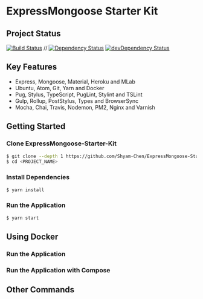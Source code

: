 # ExpressMongoose Starter Kit

## Project Status
[![Build Status](https://travis-ci.org/Shyam-Chen/ExpressMongoose-Starter-Kit.svg?branch=master)](https://travis-ci.org/Shyam-Chen/ExpressMongoose-Starter-Kit)
 //
[![Dependency Status](https://david-dm.org/Shyam-Chen/ExpressMongoose-Starter-Kit.svg)](https://david-dm.org/Shyam-Chen/ExpressMongoose-Starter-Kit)
[![devDependency Status](https://david-dm.org/Shyam-Chen/ExpressMongoose-Starter-Kit/dev-status.svg)](https://david-dm.org/Shyam-Chen/ExpressMongoose-Starter-Kit?type=dev)

## Key Features
* Express, Mongoose, Material, Heroku and MLab
* Ubuntu, Atom, Git, Yarn and Docker
* Pug, Stylus, TypeScript, PugLint, Stylint and TSLint
* Gulp, Rollup, PostStylus, Types and BrowserSync
* Mocha, Chai, Travis, Nodemon, PM2, Nginx and Varnish

## Getting Started

### Clone ExpressMongoose-Starter-Kit
```bash
$ git clone --depth 1 https://github.com/Shyam-Chen/ExpressMongoose-Starter-Kit.git <PROJECT_NAME>
$ cd <PROJECT_NAME>
```

### Install Dependencies
```bash
$ yarn install
```

### Run the Application
```bash
$ yarn start
```

## Using Docker

### Run the Application


### Run the Application with Compose


## Other Commands
